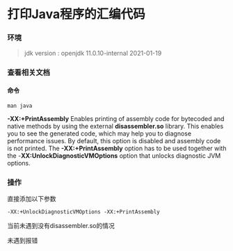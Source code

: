 # 打印Java程序的汇编代码

### 环境

> jdk version : openjdk 11.0.10-internal 2021-01-19

### 查看相关文档

#### 命令

```
man java
```

**-XX:+PrintAssembly**
           Enables printing of assembly code for bytecoded and native methods by using the external **disassembler.so** library. This enables you to see the generated code, which may help you to diagnose performance issues.
           By default, this option is disabled and assembly code is not printed. The **-XX:+PrintAssembly** option has to be used together with the -**XX:UnlockDiagnosticVMOptions** option that unlocks diagnostic JVM options.



### 操作

直接添加以下参数

```
-XX:+UnlockDiagnosticVMOptions -XX:+PrintAssembly
```

当前未遇到没有disassembler.so的情况

未遇到报错
